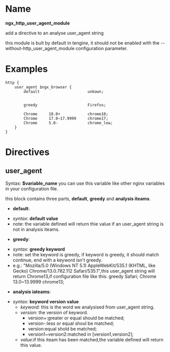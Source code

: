 # Name #

**ngx\_http\_user\_agent\_module**

add a directive to an analyse user_agent string

this module is bult by default in tengine, it should not be enabled with the --without-http_user_agent_module configuration parameter.

# Examples #

	http {
		user_agent $ngx_browser {
			default						unkown;


			greedy						Firefox;

			Chrome	   18.0+			chrome18;
			Chrome     17.0~17.9999		chrome17;
			Chrome     5.0-				chrome_low;
		}
	}

# Directives #

## user_agent ##

Syntax: **$variable_name** you can use this variable like other nginx variables in your configuration file.

this block contains three parts, **default**, **greedy** and **analysis iteams**.

* **default**:
 - *syntax*: **default   value**
 - note: the variable defined will return thie value if an user_agent string is not in analysis iteams.

 * **greedy**:
  - *syntax*: **greedy   keyword**
  - note: set the keyword is greedy, if keyword is greedy, it should match continue, end with a keyword isn\'t greedy.
  - e.g.: "Mozilla/5.0 (Windows NT 5.1) AppleWebKit/535.1 (KHTML, like Gecko) Chrome/13.0.782.112 Safari/535.1",this user_agent string will return Chrome13,if configuration file like this:
	greedy					Safari;
	Chrome	13.0~13.9999	chrome13;

* **analysis iateams**:
 - *syntax*: **keyword version value**
   - *keyword*: this is the word we analysised from user_agent string.
   - *version*: the version of keyword.
     - version\+:greater or equal should be matched;
	 - version\-:less or equal shoul be matched;
	 - version:equal shold be matched;
	 - version1~version2:matched in [version1,version2];
   - *value*:if this iteam has been matched,the variable defined will return this value.
